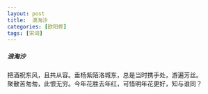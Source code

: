 ```yaml
---
layout: post
title:  浪淘沙
categories: [欧阳修]
tags: [宋词]
---
```


##### 浪淘沙


把酒祝东风，且共从容。垂杨紫陌洛城东，总是当时携手处，游遍芳丝。
　 
<br>聚散苦匆匆，此恨无穷。今年花胜去年红，可惜明年花更好，知与谁同？ 



　　　　 




　　　　　　　　　　　　　　　　　　　　　　　　 
　　　　　　　　　　　　　　　　　　 
　　　　　　　　　 
　　　　　　　　　　　　　　　　　　　　　　 
　　　　　　　　　　　　　　　　　 
　　　　　　　　　　　　　　　　　　　　　　　　　　　 
 
　　　　　　　 
































